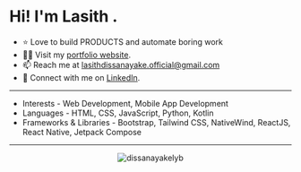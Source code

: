 <h1 align="left">Hi! I'm Lasith .</h1>

- ⭐ Love to build PRODUCTS and automate boring work
- 👨‍💻 Visit my [portfolio website](https://lasith.netlify.app).
- 📫 Reach me at [lasithdissanayake.official@gmail.com](mailto:lasithdissanayake.official@gmail.com) 
- 🤝 Connect with me on [LinkedIn](https://www.linkedin.com/in/lasith-dissanayake/).

---

- Interests - Web Development, Mobile App Development
- Languages -  HTML, CSS, JavaScript, Python, Kotlin
- Frameworks & Libraries - Bootstrap, Tailwind CSS, NativeWind, ReactJS, React Native, Jetpack Compose

---

<p align="center">
  <img src="https://komarev.com/ghpvc/?username=dissanayakelyb&label=Profile%20views&color=0e75b6&style=flat" alt="dissanayakelyb" />
</p>
